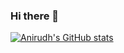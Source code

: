 ### Hi there 👋

<!--
**negiadventures/negiadventures** is a ✨ _special_ ✨ repository because its `README.md` (this file) appears on your GitHub profile.

Here are some ideas to get you started:

- 🔭 I’m currently working on ...
- 🌱 I’m currently learning ...
- 👯 I’m looking to collaborate on ...
- 🤔 I’m looking for help with ...
- 💬 Ask me about ...
- 📫 How to reach me: ...
- 😄 Pronouns: ...
- ⚡ Fun fact: ...
-->

[![Anirudh's GitHub stats](https://github-readme-stats.vercel.app/api?username=negiadventures)](https://github.com/negiadventures/github-readme-stats&theme=radical)
